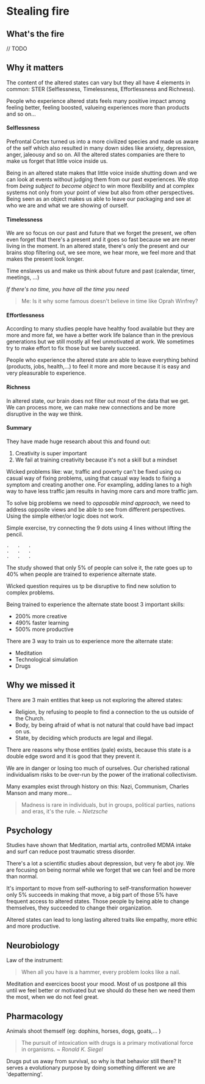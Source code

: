 # Stealing fire

## What's the fire

// TODO

## Why it matters

The content of the altered states can vary but they all have 4 elements in common: STER (Selflessness, Timelessness, Effortlessness and Richness).

People who experience altered stats feels many positive impact among feeling better, feeling boosted, valueing experiences more than products and so on...

#### Selflessness

Prefrontal Cortex turned us into a more civilized species and made us aware of the self which also resulted in many down sides like anxiety, depression, anger, jaleousy and so on.
All the altered states companies are there to make us forget that little voice inside us.

Being in an altered state makes that little voice inside shutting down and we can look at events without judging them from our past experiences.
We stop from _being subject to become object_ to win more flexibility and at complex systems not only from your point of view but also from other perspectives. Being seen as an object makes us able to leave our packaging and see at who we are and what we are showing of ourself.

#### Timelessness

We are so focus on our past and future that we forget the present, we often even forget that there's a present and it goes so fast because we are never living in the moment.
In an altered state, there's only the present and our brains stop filtering out, we see more, we hear more, we feel more and that makes the present look longer.

Time enslaves us and make us think about future and past (calendar, timer, meetings, ...)

_If there's no time, you have all the time you need_

> Me: Is it why some famous doesn't believe in time like Oprah Winfrey?

#### Effortlessness

According to many studies people have healthy food available but they are more and more fat, we have a better work life balance than in the previous generations but we still mostly all feel unmotivated at work. We sometimes try to make effort to fix those but we barely succeed.

People who experience the altered state are able to leave everything behind (products, jobs, health,...) to feel it more and more because it is easy and very pleasurable to experience.

#### Richness

In altered state, our brain does not filter out most of the data that we get. We can process more, we can make new connections and be more disruptive in the way we think.

#### Summary

They have made huge research about this and found out:
1. Creativity is super important
2. We fail at training creativity because it's not a skill but a mindset

Wicked problems like: war, traffic and poverty can't be fixed using ou casual way of fixing problems, using that casual way leads to fixing a symptom and creating another one.
For exampling, adding lanes to a high way to have less traffic jam results in having more cars and more traffic jam.

To solve big problems we need to _opposable mind approach_, we need to address opposite views and be able to see from different perspectives.
Using the simple either/or logic does not work.


Simple exercise, try connecting the 9 dots using 4 lines without lifting the pencil.
```
.   .   .
.   .   .
.   .   .
```

The study showed that only 5% of people can solve it, the rate goes up to 40% when people are trained to experience alternate state.

Wicked question requires us tp be disruptive to find new solution to complex problems.

Being trained to experience the alternate state boost 3 important skills:
- 200% more creative
- 490% faster learning
- 500% more productive 

There are 3 way to train us to experience more the alternate state:
- Meditation
- Technological simulation
- Drugs
  
## Why we missed it

There are 3 main entities that keep us not exploring the altered states:
- Religion, by refusing to people to find a connection to the us outside of the Church. 
- Body, by being afraid of what is not natural that could have bad impact on us.
- State, by deciding which products are legal and illegal.

There are reasons why those entities (pale) exists, because this state is a double edge sword and it is good that they prevent it.

We are in danger or losing too much of ourselves. Our cherished rational individualism risks to be over-run by the power of the irrational collectivism. 

Many examples exist through history on this: Nazi, Communism, Charles Manson and many more...

> Madness is rare in individuals, but in groups, political parties, nations and eras, it's the rule. 
> ~ _Nietzsche_

## Psychology

Studies have shown that Meditation, martial arts, controlled MDMA intake and surf can reduce post traumatic stress disorder.

There's a lot a scientific studies about depression, but very fe abot joy. We are focusing on being normal while we forget that we can feel and be more than normal.

It's important to move from self-authoring to self-transformation however only 5% succeeds in making that move, a big part of those 5% have frequent access to altered states.
Those people by being able to change themselves, they succeeded to change their organization.

Altered states can lead to long lasting altered traits like empathy, more ethic and more productive.

## Neurobiology

Law of the instrument:
> When all you have is a hammer, every problem looks like a nail.

Meditation and exercices boost your mood. 
Most of us postpone all this until we feel better or motivated but we should do these hen we need them the most, when we do not feel great.

## Pharmacology

Animals shoot themself (eg: dophins, horses, dogs, goats,... )
>The pursuit of intoxication with drugs is a primary motivational force in organisms. 
~ _Ronald K. Siegel_

Drugs put us away from survival, so why is that behavior still there? It serves a evolutionary purpose by doing something different we are 'depatterning'.